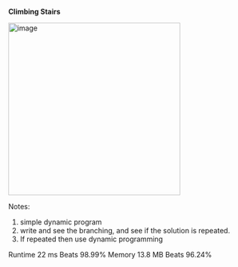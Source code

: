 **Climbing Stairs**

<img width="344" alt="image" src="https://user-images.githubusercontent.com/25766765/213095712-de568e78-1f27-4e32-9039-e21ec89f25f8.png">

Notes:
1. simple dynamic program
2. write and see the branching, and see if the solution is repeated.
3. If repeated then use dynamic programming

Runtime
22 ms
Beats
98.99%
Memory
13.8 MB
Beats
96.24%
